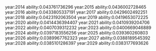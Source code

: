 year:2014
 ability:0.043761736296
year:2015
 ability:0.0436002728465
year:2016
 ability:0.0433805337191
year:2017
 ability:0.0429602492251
year:2018
 ability:0.0423192063504
year:2019
 ability:0.0419653072225
year:2020
 ability:0.0414436394407
year:2021
 ability:0.0410939204706
year:2022
 ability:0.0407039312232
year:2023
 ability:0.0400669046889
year:2024
 ability:0.0397183556256
year:2025
 ability:0.039360260803
year:2026
 ability:0.0389967762323
year:2027
 ability:0.0388189545392
year:2028
 ability:0.0385101286397
year:2029
 ability:0.0383177693626
